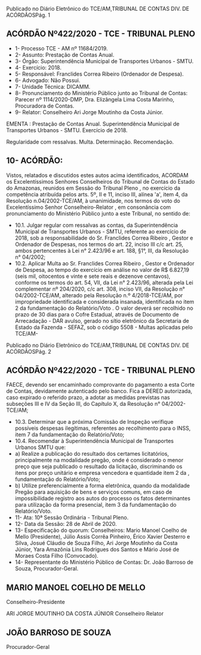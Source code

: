 Publicado  no  Diário  Eletrônico do TCE/AM,TRIBUNAL DE CONTAS DIV. DE ACÓRDÃOSPág. 1

## ACÓRDÃO Nº422/2020 - TCE - TRIBUNAL PLENO

- 1- Processo TCE - AM nº 11684/2019.
- 2- Assunto: Prestação de Contas Anual.
- 3- Órgão: Superintendência Municipal de Transportes Urbanos - SMTU.
- 4- Exercício: 2018.
- 5- Responsável: Franclides Correa Ribeiro (Ordenador de Despesa).
- 6- Advogado: Não Possui.
- 7- Unidade Técnica: DICAMM.
- 8- Pronunciamento  do  Ministério  Público  junto  ao  Tribunal  de  Contas: Parecer  nº 1114/2020-DMP, Dra. Elizângela Lima Costa Marinho, Procuradora de Contas.
- 9- Relator: Conselheiro Ari Jorge Moutinho da Costa Júnior.

EMENTA : Prestação de Contas Anual. Superintendência Municipal de Transportes Urbanos - SMTU. Exercício de 2018.

Regularidade  com  ressalvas.  Multa.  Determinação. Recomendação.

## 10-  ACÓRDÃO:

Vistos, relatados e discutidos estes autos acima identificados, ACORDAM os Excelentíssimos Senhores Conselheiros do Tribunal de Contas do Estado do Amazonas, reunidos em Sessão do Tribunal Pleno , no exercício da competência atribuída pelos arts. 5º, II e 11, inciso III, alínea 'a', item 4, da Resolução n.04/2002-TCE/AM, à unanimidade, nos termos do voto do Excelentíssimo Senhor Conselheiro-Relator , em consonância com pronunciamento do Ministério Público junto a este Tribunal, no sentido de:

- 10.1. Julgar regular com ressalvas as contas, da Superintendência Municipal de Transportes Urbanos - SMTU, referente ao exercício de 2018, sob a responsabilidade do Sr. Franclides Correa Ribeiro , Gestor e Ordenador de  Despesas,  nos  termos  do  art.  22,  inciso  III  c/c  art.  25,  ambos pertencentes  à  Lei  n°  2.423/96  e  art.  188,  §1°,  III,  da  Resolução  n° 04/2002;
- 10.2. Aplicar Multa ao Sr. Franclides Correa Ribeiro , Gestor e Ordenador de Despesa, ao tempo do exercício em análise no valor de R$ 6.827,19 (seis mil,  oitocentos  e  vinte  e  sete  reais  e  dezenove  centavos),  conforme  os termos do art. 54, VII, da Lei n° 2.423/96, alterada pela Lei complementar nº  204/2020,  c/c  art.  308,  inciso  VII,  da  Resolução  n°  04/2002-TCE/AM, alterado pela Resolução n.º 4/2018-TCE/AM, por impropriedade identificada e considerada insanada, identificada no item 2 da fundamentação do Relatório/Voto . O valor deverá ser recolhido no prazo de 30 dias para o Cofre Estadual, através de Documento de Arrecadação -  DAR  avulso,  gerado  no  sítio  eletrônico  da Secretaria  de  Estado  da Fazenda - SEFAZ, sob o código 5508 - Multas aplicadas pelo TCE/AM-

Publicado  no  Diário  Eletrônico do TCE/AM,TRIBUNAL DE CONTAS DIV. DE ACÓRDÃOSPág. 2

## ACÓRDÃO Nº422/2020 - TCE - TRIBUNAL PLENO

FAECE,  devendo  ser  encaminhado  comprovante  do  pagamento  a  esta Corte  de  Contas,  devidamente  autenticado  pelo  banco.  Fica  a  DERED autorizada, caso expirado o referido prazo, a adotar as medidas previstas nas  subseções  III  e  IV  da  Seção  III,  do  Capítulo  X,  da  Resolução  n° 04/2002-TCE/AM;

- 10.3. Determinar que  a  próxima  Comissão  de  Inspeção  verifique  possíveis despesas ilegítimas, referentes ao recolhimento para o INSS, item 7 da fundamentação do Relatório/Voto;
- 10.4. Recomendar à  Superintendência  Municipal  de  Transportes  Urbanos  SMTU que:
- a) Realize a publicação do resultado dos certames licitatórios, principalmente na modalidade pregão, onde é considerado o menor preço  que  seja  publicado  o  resultado  da  licitação,  discriminando  os itens por preço unitário e empresa vencedora e quantidade  item 2 da , fundamentação do Relatório/Voto;
- b) Utilize preferencialmente a forma eletrônica, quando da modalidade Pregão para aquisição de bens e serviços comuns, em caso  de  impossibilidade  registro  aos  autos  do  processo  os  fatos determinantes para utilização da forma presencial, item 3 da fundamentação do Relatório/Voto.
- 11-  Ata: 10ª Sessão Ordinária - Tribunal Pleno.
- 12-  Data da Sessão: 28 de Abril de 2020.
- 13-  Especificação do quorum: Conselheiros: Mario Manoel Coelho de Mello (Presidente), Júlio Assis Corrêa Pinheiro, Érico Xavier Desterro e Silva, Josué Cláudio de Souza Filho, Ari Jorge Moutinho da Costa Júnior, Yara Amazônia Lins Rodrigues dos Santos e Mário José de Moraes Costa Filho (Convocado).
- 14-  Representante  do  Ministério  Público  de  Contas: Dr. João  Barroso  de  Souza, Procurador-Geral.

## MARIO MANOEL COELHO DE MELLO

Conselheiro-Presidente

ARI JORGE MOUTINHO DA COSTA JÚNIOR Conselheiro Relator

## JOÃO BARROSO DE SOUZA

Procurador-Geral
